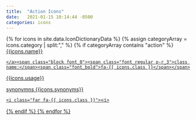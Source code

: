 ```yaml
---
title:  "Action Icons"
date:   2021-01-15 10:14:44 -0500
categories: icons
---
```

<div class="ul_none">
{% for icons in site.data.IconDictionaryData %}
{% assign categoryArray = icons.category | split:"," %}
{% if categoryArray contains "action" %}
  <div class="flex m-b_5">
    <div class="flex_none p-x_4 p_3">
      <i class="far c_primary  font_10 fa-fw  fa-{{ icons.class }}"></i>
    </div>
     <div class="br-l_2 br_black-1 br_solid p-l_4 flex_auto">
     <a class="font_5" href="https://fontawesome.com/icons/{{ icons.class }}">
      {{icons.name}}
      
    </a><span class="block font_0"><span class="font_regular p-r_3">class name:</span><span class="font_bold">fa-{{ icons.class }}</span></span>
   <p class="m-t_3">{{icons.usage}}</p>
   <p class="m-t_3">
    <span class="block c_black_4 capitalize">synonymns</span>
    {{icons.synonyms}}</p>
        <pre class="br_1 br_solid br_black-3 bg_black-1 p_3 m-t_3 m-b_5"><code class="force-select">&lt;i class=&quot;far fa-{{ icons.class }}&quot;&gt;&lt;&frasl;i&gt;</code></pre>
    </div>
  </div>
  {% endif %}
{% endfor %}
</div>

